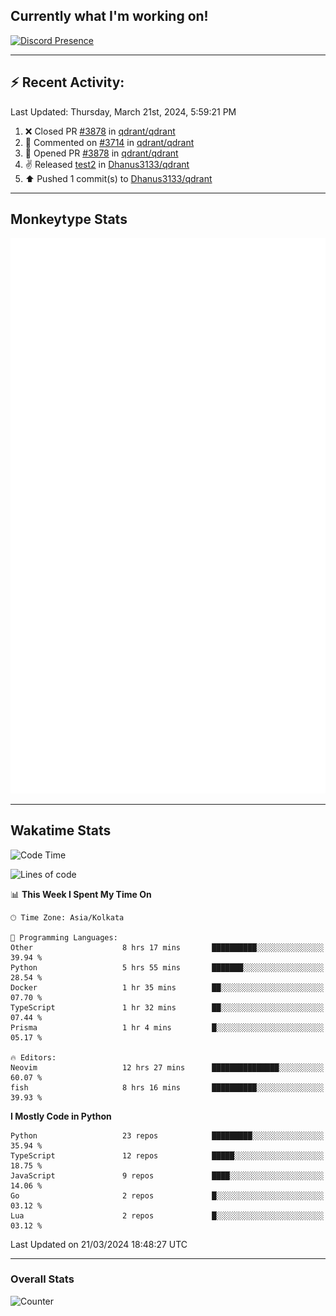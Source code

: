 ## Currently what I'm working on!
[![Discord Presence](https://lanyard.cnrad.dev/api/534981034400284712)](https://discord.com/users/534981034400284712)

---

## :zap: Recent Activity:
<!--RECENT_ACTIVITY:last_update-->
Last Updated: Thursday, March 21st, 2024, 5:59:21 PM
<!--RECENT_ACTIVITY:last_update_end-->
<!--RECENT_ACTIVITY:start-->
1. ❌ Closed PR [#3878](https://github.com/qdrant/qdrant/pull/3878) in [qdrant/qdrant](https://github.com/qdrant/qdrant)<br>
2. 💬 Commented on [#3714](https://github.com/qdrant/qdrant/issues/3714#issuecomment-2009316348) in [qdrant/qdrant](https://github.com/qdrant/qdrant)<br>
3. 💪 Opened PR [#3878](https://github.com/qdrant/qdrant/pull/3878) in [qdrant/qdrant](https://github.com/qdrant/qdrant)<br>
4. ✌️ Released [test2](https://github.com/Dhanus3133/qdrant/releases/tag/test2) in [Dhanus3133/qdrant](https://github.com/Dhanus3133/qdrant)<br>
5. ⬆️ Pushed 1 commit(s) to [Dhanus3133/qdrant](https://github.com/Dhanus3133/qdrant)<br>
<!--RECENT_ACTIVITY:end-->

---

## Monkeytype Stats
<a href="https://monkeytype.com/profile/dhanus">
  <img src="https://raw.githubusercontent.com/Dhanus3133/Dhanus3133/monkeytype/monkeytype-lbpb.svg" alt="Monkeytype Profile" />
</a>

---

## Wakatime Stats
<!--START_SECTION:waka-->
![Code Time](http://img.shields.io/badge/Code%20Time-1%2C724%20hrs%2050%20mins-blue)

![Lines of code](https://img.shields.io/badge/From%20Hello%20World%20I%27ve%20Written-4.9%20million%20lines%20of%20code-blue)

📊 **This Week I Spent My Time On** 

```text
🕑︎ Time Zone: Asia/Kolkata

💬 Programming Languages: 
Other                    8 hrs 17 mins       ██████████░░░░░░░░░░░░░░░   39.94 % 
Python                   5 hrs 55 mins       ███████░░░░░░░░░░░░░░░░░░   28.54 % 
Docker                   1 hr 35 mins        ██░░░░░░░░░░░░░░░░░░░░░░░   07.70 % 
TypeScript               1 hr 32 mins        ██░░░░░░░░░░░░░░░░░░░░░░░   07.44 % 
Prisma                   1 hr 4 mins         █░░░░░░░░░░░░░░░░░░░░░░░░   05.17 % 

🔥 Editors: 
Neovim                   12 hrs 27 mins      ███████████████░░░░░░░░░░   60.07 % 
fish                     8 hrs 16 mins       ██████████░░░░░░░░░░░░░░░   39.93 % 
```

**I Mostly Code in Python** 

```text
Python                   23 repos            █████████░░░░░░░░░░░░░░░░   35.94 % 
TypeScript               12 repos            █████░░░░░░░░░░░░░░░░░░░░   18.75 % 
JavaScript               9 repos             ████░░░░░░░░░░░░░░░░░░░░░   14.06 % 
Go                       2 repos             █░░░░░░░░░░░░░░░░░░░░░░░░   03.12 % 
Lua                      2 repos             █░░░░░░░░░░░░░░░░░░░░░░░░   03.12 % 
```




 Last Updated on 21/03/2024 18:48:27 UTC
<!--END_SECTION:waka-->
---

### Overall Stats

<img src="https://moe-counter.glitch.me/get/@Dhanus3133?theme=asoul" alt="Counter" />
